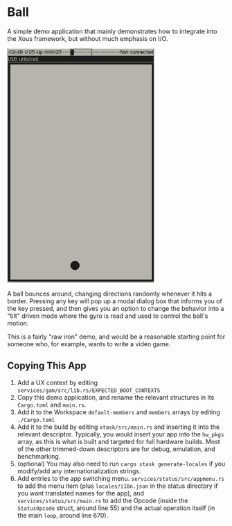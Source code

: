 # Ball

A simple demo application that mainly demonstrates how to integrate into the Xous framework,
but without much emphasis on I/O.

![screenshot](ball_screenshot.png)

A ball bounces around, changing directions randomly whenever it hits a border. Pressing
any key will pop up a modal dialog box that informs you of the key pressed, and then
gives you an option to change the behavior into a "tilt" driven mode where the gyro
is read and used to control the ball's motion.

This is a fairly "raw iron" demo, and would be a reasonable starting point for someone who,
for example, wants to write a video game.
## Copying This App

1. Add a UX context by editing `services/gam/src/lib.rs/EXPECTED_BOOT_CONTEXTS`
2. Copy this demo application, and rename the relevant structures in its `Cargo.toml` and `main.rs`.
3. Add it to the Workspace `default-members` and `members` arrays by editing `./Cargo.toml`
4. Add it to the build by editing `xtask/src/main.rs` and inserting it into the relevant descriptor. Typically, you would insert your app into the `hw_pkgs` array, as this is what is built and targeted for full hardware builds. Most of the other trimmed-down descriptors are for debug, emulation, and benchmarking.
5. (optional) You may also need to run `cargo xtask generate-locales` if you modify/add any internationalization strings.
6. Add entries to the app switching menu. `services/status/src/appmenu.rs` to add the menu item (plus `locales/i18n.json` in the status directory if you want translated names for the app), and `services/status/src/main.rs` to add the Opcode (inside the `StatusOpcode` struct, around line 55) and the actual operation itself (in the main `loop`, around line 670).
